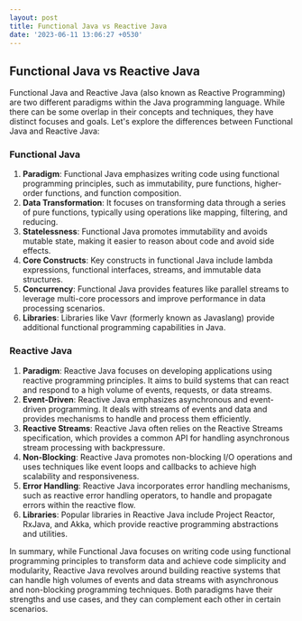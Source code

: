 ```yaml
---
layout: post
title: Functional Java vs Reactive Java
date: '2023-06-11 13:06:27 +0530'
---
```


## Functional Java vs Reactive Java

Functional Java and Reactive Java (also known as Reactive Programming) are two different paradigms within the Java programming language. While there can be some overlap in their concepts and techniques, they have distinct focuses and goals. Let's explore the differences between Functional Java and Reactive Java:

### Functional Java

1. **Paradigm**: Functional Java emphasizes writing code using functional programming principles, such as immutability, pure functions, higher-order functions, and function composition.
2. **Data Transformation**: It focuses on transforming data through a series of pure functions, typically using operations like mapping, filtering, and reducing.
3. **Statelessness**: Functional Java promotes immutability and avoids mutable state, making it easier to reason about code and avoid side effects.
4. **Core Constructs**: Key constructs in functional Java include lambda expressions, functional interfaces, streams, and immutable data structures.
5. **Concurrency**: Functional Java provides features like parallel streams to leverage multi-core processors and improve performance in data processing scenarios.
6. **Libraries**: Libraries like Vavr (formerly known as Javaslang) provide additional functional programming capabilities in Java.

### Reactive Java

1. **Paradigm**: Reactive Java focuses on developing applications using reactive programming principles. It aims to build systems that can react and respond to a high volume of events, requests, or data streams.
2. **Event-Driven**: Reactive Java emphasizes asynchronous and event-driven programming. It deals with streams of events and data and provides mechanisms to handle and process them efficiently.
3. **Reactive Streams**: Reactive Java often relies on the Reactive Streams specification, which provides a common API for handling asynchronous stream processing with backpressure.
4. **Non-Blocking**: Reactive Java promotes non-blocking I/O operations and uses techniques like event loops and callbacks to achieve high scalability and responsiveness.
5. **Error Handling**: Reactive Java incorporates error handling mechanisms, such as reactive error handling operators, to handle and propagate errors within the reactive flow.
6. **Libraries**: Popular libraries in Reactive Java include Project Reactor, RxJava, and Akka, which provide reactive programming abstractions and utilities.

In summary, while Functional Java focuses on writing code using functional programming principles to transform data and achieve code simplicity and modularity, Reactive Java revolves around building reactive systems that can handle high volumes of events and data streams with asynchronous and non-blocking programming techniques. Both paradigms have their strengths and use cases, and they can complement each other in certain scenarios.